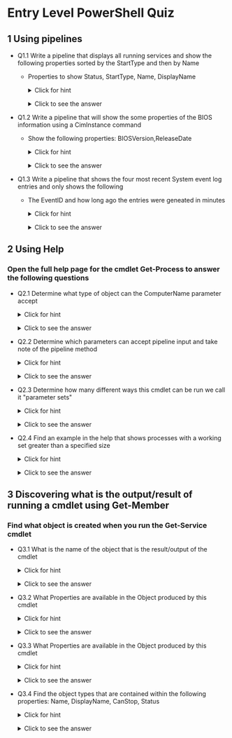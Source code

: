 <!--
    <details><summary>Click for hint</summary><Strong> 

    ``` 
    HINT
    ```
    </Strong></details> 
    <details><summary>Click to see the answer</summary><Strong> 
    
    ```
    ANSWER
    ```
    </Strong></details> 
-->

# Entry Level PowerShell Quiz

## 1 Using pipelines

- Q1.1 Write a pipeline that displays all running services and show the following properties sorted by the StartType and then by Name
  - Properties to show Status, StartType, Name, DisplayName

    <details><summary>Click for hint</summary><Strong> 

    ``` 
    Think about the following:
    - What PowerShell command will find services 
    - What PowerShell command will sort the information
    - How do I just show running services
    ```
    </Strong></details> 
    <details><summary>Click to see the answer</summary><Strong> 
    
    ```PowerShell
    Get-Service | Where-Object {$_.Status -eq 'Running'} | Sort-Object -Property StartType,Name | Select-Object -Property Status,StartType,Name,DisplayName

    ```
    </Strong></details> 

- Q1.2 Write a pipeline that will show the some properties of the BIOS information using a CimInstance command
  - Show the following properties: BIOSVersion,ReleaseDate

    <details><summary>Click for hint</summary><Strong> 

    ``` 
    Consider:
    - How do I find a CIM class that shows bios inforamtion
    - How do I just show two of the properties
    ```
    </Strong></details> 
    <details><summary>Click to see the answer</summary><Strong> 
    
    ```PowerShell
    Get-CimInstance -ClassName Win32_BIOS | Select-Object -Property BIOSVersion,ReleaseDate
    ```
    </Strong></details> 
    
- Q1.3 Write a pipeline that shows the four most recent System event log entries and only shows the following
  - The EventID and how long ago the entries were geneated in minutes

    <details><summary>Click for hint</summary><Strong> 

    ``` 
    Consider:
    - How do I find a command that shows event logs
    - How do I show a property that I have to calculate 
    ```
    </Strong></details> 
    <details><summary>Click to see the answer</summary><Strong> 
    
    ```PowerShell
    Get-EventLog -LogName System -Newest 4 | Select-Object -Property EventID,@{n='MinutesAgo';e={((Get-Date) - $_.TimeGenerated).Minutes}}
    ```
    </Strong></details> 


## 2 Using Help

### Open the full help page for the cmdlet Get-Process to answer the following questions

  - Q2.1 Determine what type of object can the ComputerName parameter accept
 
    <details><summary>Click for hint</summary><Strong> 

    ```PowerShell
    Get-Help -Full Get-Process
    # Or you could use the following
    Get-Help -ShowWindow Get-Process
    ```
    </Strong></details> 
    <details><summary>Click to see the answer</summary><Strong> 
    
    ```
    Look for the information directly after the Parameter name "ComputerName" 
    
    -ComputerName <System.String[]>
    
    "String" is the answer, also note that String has "[]" at the end which menas that 
    This parameter can accept one or more strings as an array of strings
    ```
    </Strong></details>    
 
  - Q2.2 Determine which parameters can accept pipeline input and take note of the pipeline method  
    
    <details><summary>Click for hint</summary><Strong> 

    ```PowerShell
    Get-Help -Full Get-Process
    # Or you could use the following
    Get-Help -ShowWindow Get-Process
    ```
    </Strong></details> 
    <details><summary>Click to see the answer</summary><Strong> 
    
    ```
    Inspect all of the parameters for those that report "True" for "Accept pipeline input"?
    For Example:
    -ComputerName <System.String[]>
       Specifies the computers for which this cmdlet gets active processes. The default is the local computer.
       
       Required?                    false
       Position?                    named
       Default value                Local computer
       Accept pipeline input?       True (ByPropertyName)
       Accept wildcard characters?  false    
    
    This is one of the parameters that can "Accept pipeline input"
    and it does so by the "ByPropertyName" procedure    
    ```
    </Strong></details>   
 
  - Q2.3 Determine how many different ways this cmdlet can be run we call it "parameter sets"

    <details><summary>Click for hint</summary><Strong> 

    ```PowerShell
    Get-Help -Full Get-Process
    # Or you could use the following
    Get-Help -ShowWindow Get-Process
    ```
    </Strong></details> 
    <details><summary>Click to see the answer</summary><Strong> 
    
    ```
    Look for the "Syntax" section and count the number of ways this cmdlet can be run
    For Example:
    
    Syntax
        Get-Process [[-Name] <System.String[]>] [-ComputerName <System.String[]>] [-FileVersionInfo ] [-Module ] [<CommonParameters>]
        Get-Process [-ComputerName <System.String[]>] [-FileVersionInfo ] -Id <System.Int32[]> [-Module ] [<CommonParameters>]
        Get-Process [-ComputerName <System.String[]>] [-FileVersionInfo ] -InputObject <System.Diagnostics.Process[]> [-Module ] [<CommonParameters>]
        Get-Process -Id <System.Int32[]> -IncludeUserName  [<CommonParameters>]
        Get-Process [[-Name] <System.String[]>] -IncludeUserName  [<CommonParameters>] 
        Get-Process -IncludeUserName  -InputObject <System.Diagnostics.Process[]> [<CommonParameters>]   
    
    The answer is: there are six different ways of running this cmdlet with different parameters     
    ```
    </Strong></details>         

  - Q2.4 Find an example in the help that shows processes with a working set greater than a specified size 

    
    <details><summary>Click for hint</summary><Strong> 

    ```PowerShell
    Get-Help -Full Get-Process
    # Or you could use the following
    Get-Help -ShowWindow Get-Process
    ```
    </Strong></details> 
    <details><summary>Click to see the answer</summary><Strong> 
    
    ```
    Look throught the help until you find the examples and then look for the specific example 
    For Example:
    Example 3: Get all processes with a working set greater than a specified size
    Get-Process | Where-Object {$_.WorkingSet -gt 20000000}
    
    Read the comments associated with this example
    ```
    </Strong></details>           

        
## 3 Discovering what is the output/result of running a cmdlet using Get-Member

### Find what object is created when you run the Get-Service cmdlet

  - Q3.1 What is the name of the object that is the result/output of the cmdlet 
 
    <details><summary>Click for hint</summary><Strong> 

    ```PowerShell
    Get-Help -Full Get-Member
    
    ```
    </Strong></details> 
    <details><summary>Click to see the answer</summary><Strong> 
    
    ```PowerShell
    Get-Service | Get-Member 
    
    # Look for the TypeName information
    # The Answer is:
    #   System.ServiceProcess.ServiceController 
    # The last name is important when learning how to use PowerShell: 
    #   ServiceController 
    ```
    </Strong></details>    
 
  - Q3.2 What Properties are available in the Object produced by this cmdlet  
    
    <details><summary>Click for hint</summary><Strong> 

    ```
    Look for all of the MemberTypes that have the word Property in the typename
        
    ```
    </Strong></details> 
    <details><summary>Click to see the answer</summary><Strong> 
    
    ```
    Answer is :
    Name                MemberType    Definition
    ----                ----------    ----------
    Name                AliasProperty Name = ServiceName                                           
    RequiredServices    AliasProperty RequiredServices = ServicesDependedOn
    CanPauseAndContinue Property      bool CanPauseAndContinue {get;}
    CanShutdown         Property      bool CanShutdown {get;}
    CanStop             Property      bool CanStop {get;}
    Container           Property      System.ComponentModel.IContainer Container {get;}
    DependentServices   Property      System.ServiceProcess.ServiceController[] DependentServices {get;}
    DisplayName         Property      string DisplayName {get;set;}
    MachineName         Property      string MachineName {get;set;}
    ServiceHandle       Property      System.Runtime.InteropServices.SafeHandle ServiceHandle {get;}
    ServiceName         Property      string ServiceName {get;set;}
    ServicesDependedOn  Property      System.ServiceProcess.ServiceController[] ServicesDependedOn {get;}
    ServiceType         Property      System.ServiceProcess.ServiceType ServiceType {get;}
    Site                Property      System.ComponentModel.ISite Site {get;set;}
    StartType           Property      System.ServiceProcess.ServiceStartMode StartType {get;}
    Status              Property      System.ServiceProcess.ServiceControllerStatus Status {get;}
    ```
    </Strong></details>   
 
  - Q3.3 What Properties are available in the Object produced by this cmdlet  
    
    <details><summary>Click for hint</summary><Strong> 

    ```
    Look for all of the MemberTypes that have the word Method in the typename
        
    ```
    </Strong></details> 
    <details><summary>Click to see the answer</summary><Strong> 
    
    ```
    Answer is :
    Name                      MemberType   Definition
    ----                      ----------   ----------
    Close                     Method       void Close()
    Continue                  Method       void Continue()
    CreateObjRef              Method       System.Runtime.Remoting.ObjRef CreateObjRef(type requestedType)
    Dispose                   Method       void Dispose(), void IDisposable.Dispose()
    Equals                    Method       bool Equals(System.Object obj)
    ExecuteCommand            Method       void ExecuteCommand(int command)
    GetHashCode               Method       int GetHashCode()
    GetLifetimeService        Method       System.Object GetLifetimeService()
    GetType                   Method       type GetType()
    InitializeLifetimeService Method       System.Object InitializeLifetimeService()
    Pause                     Method       void Pause()
    Refresh                   Method       void Refresh()
    Start                     Method       void Start(), void Start(string[] args)
    Stop                      Method       void Stop()
    WaitForStatus             Method       void WaitForStatus(System.ServiceProcess.ServiceControllerStatus desiredStatus), void WaitForStatus(System....
    ToString                  ScriptMethod System.Object ToString();


    ```
    </Strong></details>   
 
- Q3.4 Find the object types that are contained within the following properties: Name, DisplayName, CanStop, Status   
    
    <details><summary>Click for hint</summary><Strong> 

    ```
    Look in the Definition column for each of the given properties 
        
    ```
    </Strong></details> 
    <details><summary>Click to see the answer</summary><Strong> 
    
    ```
    Name        MemberType    Definition
    ----        ----------    ----------
    Name        AliasProperty Name = ServiceName
    CanStop     Property      bool CanStop {get;}
    DisplayName Property      string DisplayName {get;set;}
    ServiceName Property      string ServiceName {get;set;}
    Status      Property      System.ServiceProcess.ServiceControllerStatus Status {get;}
    
    The Answer is:
      Name is an Alias Property so we follow the alias Name -> ServiceName and ServiceName contains a "string" type of object
      CanStop contains a "Boolean" type of object
      DisplayName contains a "String" type of object
      Status contains a "System.ServiceProcess.ServiceControllerStatus" type   
        
    ```
    </Strong></details>   
 
       
